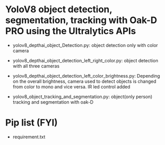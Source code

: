 # YoloV8 object detection, segmentation, tracking with Oak-D PRO using the Ultralytics APIs
- yolov8_depthai_object_Detection.py: object detection only with color camera

- yolov8_depthai_object_detection_left_right_color.py: object detection with all three cameras

- yolov8_depthai_object_detection_left_color_brightness.py: Depending on the overall brightness, camera used to detect objects is changed from color to mono and vice versa. IR led control added

- yolov8_object_tracking_and_segmentation.py: object(only person) tracking and segmentation with oak-D


# Pip list (FYI)
- requirement.txt
